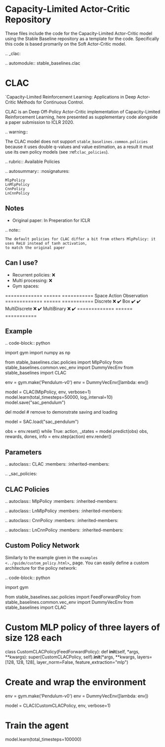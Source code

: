 # Capacity-Limited Actor-Critic Repository 

These files include the code for the Capacity-Limited Actor-Critic model using the Stable Baseline repository as a template for the code. 
Specifically this code is based promarily on the Soft Actor-Critic model. 

.. _clac:

.. automodule:: stable_baselines.clac


CLAC
===

`Capacity-Limited Reinforcement Learning: Applications in Deep Actor-Critic Methods for Continuous Control.

CLAC is an Deep Off-Policy Actor-Critic implementation of Capacity-Limited Reinforcement Learning, here presented as supplementary code alongside 
a paper submission to ICLR 2020. 


.. warning::

  The CLAC model does not support ``stable_baselines.common.policies`` because it uses double q-values
  and value estimation, as a result it must use its own policy models (see :ref:`clac_policies`).


.. rubric:: Available Policies

.. autosummary::
    :nosignatures:

    MlpPolicy
    LnMlpPolicy
    CnnPolicy
    LnCnnPolicy

Notes
-----

- Original paper: In Preperation for ICLR

.. note::

    The default policies for CLAC differ a bit from others MlpPolicy: it uses ReLU instead of tanh activation,
    to match the original paper


Can I use?
----------

-  Recurrent policies: ❌
-  Multi processing: ❌
-  Gym spaces:


============= ====== ===========
Space         Action Observation
============= ====== ===========
Discrete      ❌      ✔️
Box           ✔️       ✔️
MultiDiscrete ❌      ✔️
MultiBinary   ❌      ✔️
============= ====== ===========


Example
-------

.. code-block:: python

  import gym
  import numpy as np

  from stable_baselines.clac.policies import MlpPolicy
  from stable_baselines.common.vec_env import DummyVecEnv
  from stable_baselines import CLAC

  env = gym.make('Pendulum-v0')
  env = DummyVecEnv([lambda: env])

  model = CLAC(MlpPolicy, env, verbose=1)
  model.learn(total_timesteps=50000, log_interval=10)
  model.save("sac_pendulum")

  del model # remove to demonstrate saving and loading

  model = SAC.load("sac_pendulum")

  obs = env.reset()
  while True:
      action, _states = model.predict(obs)
      obs, rewards, dones, info = env.step(action)
      env.render()

Parameters
----------

.. autoclass:: CLAC
  :members:
  :inherited-members:

.. _sac_policies:

CLAC Policies
-------------

.. autoclass:: MlpPolicy
  :members:
  :inherited-members:


.. autoclass:: LnMlpPolicy
  :members:
  :inherited-members:


.. autoclass:: CnnPolicy
  :members:
  :inherited-members:


.. autoclass:: LnCnnPolicy
  :members:
  :inherited-members:


Custom Policy Network
---------------------

Similarly to the example given in the `examples <../guide/custom_policy.html>`_ page.
You can easily define a custom architecture for the policy network:

.. code-block:: python

  import gym

  from stable_baselines.sac.policies import FeedForwardPolicy
  from stable_baselines.common.vec_env import DummyVecEnv
  from stable_baselines import CLAC

  # Custom MLP policy of three layers of size 128 each
  class CustomCLACPolicy(FeedForwardPolicy):
      def __init__(self, *args, **kwargs):
          super(CustomCLACPolicy, self).__init__(*args, **kwargs,
                                             layers=[128, 128, 128],
                                             layer_norm=False,
                                             feature_extraction="mlp")

  # Create and wrap the environment
  env = gym.make('Pendulum-v0')
  env = DummyVecEnv([lambda: env])

  model = CLAC(CustomCLACPolicy, env, verbose=1)
  # Train the agent
  model.learn(total_timesteps=100000)
